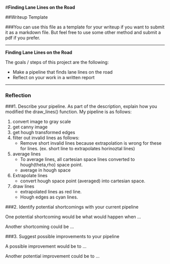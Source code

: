 #**Finding Lane Lines on the Road** 

##Writeup Template

###You can use this file as a template for your writeup if you want to submit it as a markdown file. But feel free to use some other method and submit a pdf if you prefer.

---

**Finding Lane Lines on the Road**

The goals / steps of this project are the following:
* Make a pipeline that finds lane lines on the road
* Reflect on your work in a written report


[//]: # (Image References)

[image1]: ./examples/grayscale.jpg "Grayscale"

---

### Reflection

###1. Describe your pipeline. As part of the description, explain how you modified the draw_lines() function.
My pipeline is as follows:
 1. convert image to gray scale 
 2. get canny image
 3. get hough transformed edges 
 4. filter out invalid lines as follows: 
     - Remove short invalid lines because extrapolation is wrong for these for lines. 
       (ex. short line to extrapolates horinoztal lines)
 5. average lines
     - To average lines, all cartesian space lines converted to hough(theta,rho) space point.
     - average in hough space
 6. Extrapolate lines
     - convert hough space point (averaged) into cartesian space.
 7. draw lines
     - extrapolated lines as red line.
     - Hough edges as cyan lines.
 


###2. Identify potential shortcomings with your current pipeline


One potential shortcoming would be what would happen when ... 

Another shortcoming could be ...


###3. Suggest possible improvements to your pipeline

A possible improvement would be to ...

Another potential improvement could be to ...
